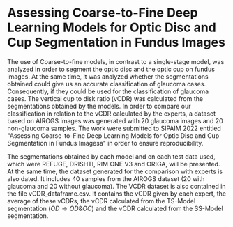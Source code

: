 # Assessing Coarse-to-Fine Deep Learning Models for Optic Disc and Cup Segmentation in Fundus Images

The use of Coarse-to-fine models, in contrast to a single-stage model, was analyzed in order to segment the optic disc and the optic cup on fundus images. At the same time, it was analyzed whether the segmentations obtained could give us an accurate classification of glaucoma cases. Consequently, if they could be used for the classification of glaucoma cases. The vertical cup to disk ratio (vCDR) was calculated from the segmentations obtained by the models. In order to compare our classification in relation to the vCDR calculated by the experts, a dataset based on AIROGS images was generated with 20 glaucoma images and 20 non-glaucoma samples.  The work were submitted to SIPAIM 2022 entitled "Assessing Coarse-to-Fine Deep Learning Models for Optic Disc and Cup Segmentation in Fundus Imagesa" in order to ensure reproducibility. 

The segmentations obtained by each model and on each test data used, which were REFUGE, DRISHTI, RIM ONE V3 and ORIGA, will be presented. At the same time, the dataset generated for the comparison with experts is also dated. It includes 40 samples from the AIROGS dataset (20 with glaucoma and 20 without glaucoma). The VCDR dataset is also contained in the file vCDR_dataframe.csv. It contains the vCDR given by each expert, the average of these vCDRs, the vCDR calculated from the TS-Model segmentation ($OD \rightarrow OD \& OC$) and the vCDR calculated from the SS-Model segmentation. 

